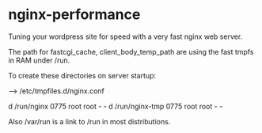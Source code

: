 # nginx-performance

Tuning your wordpress site for speed with a very fast nginx web server.

The path for fastcgi_cache, client_body_temp_path are using the fast tmpfs in RAM under /run. 

To create these directories on server startup:

--> /etc/tmpfiles.d/nginx.conf

d /run/nginx 0775 root root - -
d /run/nginx-tmp 0775 root root - -

Also /var/run is a link to /run in most distributions.

